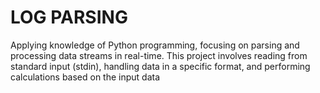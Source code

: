 # LOG PARSING

 Applying knowledge of Python programming, focusing on parsing and processing data streams in real-time. This project involves reading from standard input (stdin), handling data in a specific format, and performing calculations based on the input data
